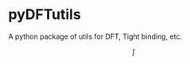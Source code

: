 <script type="text/javascript">
  window.MathJax = {
    TeX: {
      equationNumbers: { autoNumber: "AMS" },
      extensions: ["cancel.js","[Contrib]/physics/physics.js","[Contrib]/siunitx/siunitx.js"]
    }
  };
</script>

# pyDFTutils
A python package of utils for DFT, Tight binding, etc. 

$$\int$$

